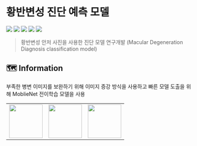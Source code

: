 # 황반변성 진단 예측 모델 
<div align=Left>
<img src="https://img.shields.io/badge/Deep Learning-000000?style=round-square&logo=Deep Learning&logoColor=white"/>
<img src="https://img.shields.io/badge/Computer Vision-3C2179?style=round-square&logo=Computer Vision&logoColor=white"/>
<img src="https://img.shields.io/badge/Tensorflow-FF6F00?style=round-square&logo=Tensorflow&logoColor=white"/>
<img src="https://img.shields.io/badge/MobileNet-00FFFF?style=round-square&logo=Yolo&logoColor=white"/>
<img src="https://img.shields.io/badge/Image Augmentation-CC0000?style=round-square&logo=Mask RCNN&logoColor=white"/>
</div>

> 황반변성 안저 사진을 사용한 진단 모델 연구개발 (Macular Degeneration Diagnosis classification model) <br>


## 🗺️ Information
부족한 병변 이미지를 보완하기 위해 이미지 증강 방식을 사용하고 빠른 모델 도출을 위해 MoblieNet 전이학습 모델을 사용

| | | |
| -------- | -------- | -------- |
| <img src="" width="90" height="90">| <img src="" width="90" height="90">| <img src="" width="90" height="90">|



<img src="" >

